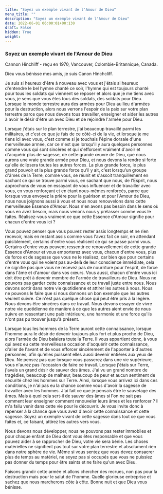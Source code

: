 ```yaml
---
title: "Soyez un exemple vivant de l'Amour de Dieu"
menu_title: ""
description: "Soyez un exemple vivant de l'Amour de Dieu"
date: 2022-06-01 06:00:01+00:130
draft: False
hidden: True
weight:
---
```

### Soyez un exemple vivant de l'Amour de Dieu

Cannon Hinchliff - reçu en 1970, Vancouver, Colombie-Britannique, Canada.

Dieu vous bénisse mes amis, je suis Canon Hinchcliff.

Je suis si heureux d'être à nouveau avec vous et j'étais si heureux d'entendre le bel hymne chanté ce soir, l'hymne qui est toujours chanté pour tous les soldats qui viennent se reposer et alors que je me tiens avec vous, je sens que vous êtes tous des soldats, des soldats pour Dieu. Lorsque le monde terrestre aura des armées pour Dieu au lieu d'armées pour la destruction, alors nous verrons l'espoir de la paix sur votre plan terrestre parce que nous devons tous travailler, enseigner et aider les autres à avoir le désir d'être un avec Dieu et de rejoindre l'armée pour Dieu.

Lorsque j'étais sur le plan terrestre, j'ai beaucoup travaillé parmi les militaires, et c'est ce que je fais de ce côté-ci de la vie, et lorsque je me tiens ici avec vous, c'est comme si je touchais l'épine dorsale d'une merveilleuse armée, car ce n'est que lorsqu'il y aura quelques personnes comme vous qui sont sincères et qui s'efforcent vraiment d'avoir et d'acquérir plus de sagesse, de cette grande œuvre de Dieu, que nous aurons une vraie grande armée pour Dieu, et nous devons la rendre si forte qu'elle éclipsera toutes les autres forces. La plus grande force, le plus grand pouvoir et la plus grande force qu'il y ait, c'est lorsqu'un groupe d'âmes de la Terre, comme vous, se réunit et s'assoit tranquillement en sachant ce qui se trouve parmi vous, en sachant que nous, de l'Esprit, nous approchons de vous en essayant de vous influencer et de travailler avec vous, en vous renforçant et en étant nous-mêmes renforcés, parce que lorsque vous envoyez la prière pour la guérison et pour l'Amour de Dieu, nous nous joignons aussi à vous et nous nous renouvelons dans cette merveilleuse Essence d'Amour. Nous n'en avons pas besoin dans le sens où vous en avez besoin, mais nous venons nous y prélasser comme vous le faites. Réalisez-vous vraiment ce que cette Essence d'Amour signifie pour chacun d'entre vous ici ?

Vous pouvez penser que vous pouvez rester assis longtemps et ne rien recevoir, mais en restant assis comme vous l'avez fait ce soir, en attendant paisiblement, certains d'entre vous réalisent ce qui se passe parmi vous. Certains d'entre vous peuvent ressentir ce renouvellement de cette grande Essence d'Amour et vous emporterez avec vous, chacun d'entre vous, plus de force et de sagesse que vous ne le réalisez, car bien que pour certains d'entre vous qui ne voient pas au-delà de leur conscience immédiate, cela ne signifie pas que vous ne recevez pas de nourriture pour l'esprit, de force dans l'âme et d'amour dans vos cœurs. Vous aussi, chacun d'entre vous ici doit être prêt à devenir membre de l'armée de travailleurs de Dieu. Nous ne pouvons pas garder cette connaissance et ce travail juste entre nous. Nous devons sortir dans notre vie quotidienne et attirer les autres à nous. Nous ne pouvons le faire que si nous donnons un bon exemple que les autres veulent suivre. Ce n'est pas quelque chose qui peut être pris à la légère. Nous devons être sincères dans ce travail. Nous devons essayer de vivre notre vie quotidienne de manière à ce que les autres aient envie de nous suivre en ressentant une paix intérieure, une harmonie et une force qu'ils n'ont pas pu trouver jusqu'à présent.

Lorsque tous les hommes de la Terre auront cette connaissance, lorsque l'homme aura le désir de devenir toujours plus fort et plus proche de Dieu, alors l'armée de Dieu balaiera toute la Terre. Il vous appartient donc, à vous qui avez eu cette merveilleuse occasion d'acquérir cette connaissance, d'aller de l'avant et de vous efforcer sincèrement de l'apporter à d'autres personnes, afin qu'elles puissent elles aussi devenir entières aux yeux de Dieu. Ne pensez pas que lorsque vous passerez dans une vie supérieure, vous n'aurez pas l'occasion de faire ce travail. Lorsque j'étais sur Terre, j'avais un grand désir de sauver des âmes. J'ai vu un grand nombre de tragédies, beaucoup de malheur, beaucoup de peur et aucun sentiment de sécurité chez les hommes sur Terre. Ainsi, lorsque vous arrivez ici dans ces conditions, je n'ai pas eu la chance comme vous d'avoir la sagesse de travailler avec les hommes. J'ai fait ce que je pensais être le sauvetage des âmes. Mais à quoi cela sert-il de sauver des âmes si l'on ne sait pas comment leur enseigner comment renouveler leurs âmes et les renforcer ? Il m'a fallu venir dans cette vie pour le découvrir. Je vous invite donc à repenser à la chance que vous avez d'avoir cette connaissance et cette sagesse. Soyez un exemple vivant de cette sagesse dans tout ce que vous faites et, ce faisant, attirez les autres vers vous.

Nous devons nous développer, nous ne pouvons pas rester immobiles et pour chaque enfant de Dieu dont vous êtes responsable et que vous pouvez aider à se rapprocher de Dieu, votre vie sera bénie. Les choses matérielles ne signifient pas tout sur votre plan terrestre et absolument rien dans notre sphère de vie. Même si vous sentez que vous devez consacrer plus de temps au matériel, ne soyez pas si occupés que vous ne puissiez pas donner du temps pour être saints et ne faire qu'un avec Dieu.

Faisons grandir cette armée et allons chercher des recrues, non pas pour la destruction mais pour le salut de l'homme. Quelle glorieuse entreprise et sachez que nous marcherons côte à côte. Bonne nuit et que Dieu vous bénisse.
